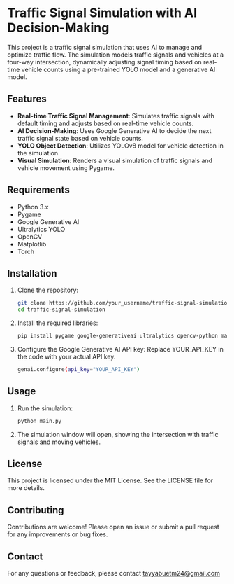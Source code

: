 # Traffic Signal Simulation with AI Decision-Making

This project is a traffic signal simulation that uses AI to manage and optimize traffic flow. The simulation models traffic signals and vehicles at a four-way intersection, dynamically adjusting signal timing based on real-time vehicle counts using a pre-trained YOLO model and a generative AI model.

## Features

- **Real-time Traffic Signal Management**: Simulates traffic signals with default timing and adjusts based on real-time vehicle counts.
- **AI Decision-Making**: Uses Google Generative AI to decide the next traffic signal state based on vehicle counts.
- **YOLO Object Detection**: Utilizes YOLOv8 model for vehicle detection in the simulation.
- **Visual Simulation**: Renders a visual simulation of traffic signals and vehicle movement using Pygame.

## Requirements

- Python 3.x
- Pygame
- Google Generative AI
- Ultralytics YOLO
- OpenCV
- Matplotlib
- Torch

## Installation

1. Clone the repository:
   ```bash
   git clone https://github.com/your_username/traffic-signal-simulation.git
   cd traffic-signal-simulation
2. Install the required libraries:
   ```bash
   pip install pygame google-generativeai ultralytics opencv-python matplotlib torch
3. Configure the Google Generative AI API key:
Replace YOUR_API_KEY in the code with your actual API key.
   ```bash
   genai.configure(api_key="YOUR_API_KEY")

## Usage
1. Run the simulation:
   ```bash
   python main.py
2. The simulation window will open, showing the intersection with traffic signals and moving vehicles.

## License
This project is licensed under the MIT License. See the LICENSE file for more details.

## Contributing
Contributions are welcome! Please open an issue or submit a pull request for any improvements or bug fixes.

## Contact
For any questions or feedback, please contact tayyabuetm24@gmail.com
